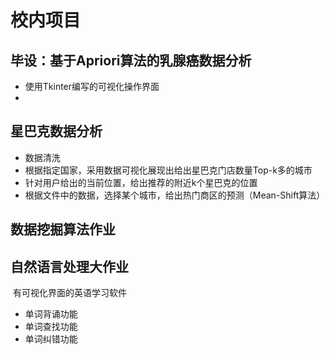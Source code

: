 # 校内项目



## 毕设：基于Apriori算法的乳腺癌数据分析

- 使用Tkinter编写的可视化操作界面
- 

## 星巴克数据分析
- 数据清洗
- 根据指定国家，采用数据可视化展现出给出星巴克门店数量Top-k多的城市
- 针对用户给出的当前位置，给出推荐的附近k个星巴克的位置
- 根据文件中的数据，选择某个城市，给出热门商区的预测（Mean-Shift算法）



## 数据挖掘算法作业



## 自然语言处理大作业

​	有可视化界面的英语学习软件

- 单词背诵功能
- 单词查找功能
- 单词纠错功能